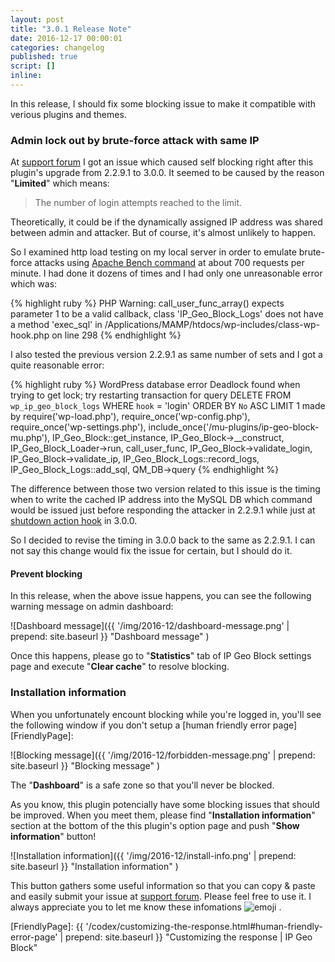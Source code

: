 ```yaml
---
layout: post
title: "3.0.1 Release Note"
date: 2016-12-17 00:00:01
categories: changelog
published: true
script: []
inline:
---
```


In this release, I should fix some blocking issue to make it compatible with 
verious plugins and themes.

<!--more-->

### Admin lock out by brute-force attack with same IP ###

At [support forum][IssueLockOut] I got an issue which caused self blocking 
right after this plugin's upgrade from 2.2.9.1 to 3.0.0. It seemed to be 
caused by the reason "**Limited**" which means:

> The number of login attempts reached to the limit.

Theoretically, it could be if the dynamically assigned IP address was shared 
between admin and attacker. But of course, it's almost unlikely to happen.

So I examined http load testing on my local server in order to emulate 
brute-force attacks using [Apache Bench command][ApacheBench] at about 700 
requests per minute. I had done it dozens of times and I had only one 
unreasonable error which was:

{% highlight ruby %}
PHP Warning: call_user_func_array() expects parameter 1 to be a valid callback, class 'IP_Geo_Block_Logs' does not have a method 'exec_sql' in /Applications/MAMP/htdocs/wp-includes/class-wp-hook.php on line 298
{% endhighlight %}

I also tested the previous version 2.2.9.1 as same number of sets and I got 
a quite reasonable error:

{% highlight ruby %}
WordPress database error Deadlock found when trying to get lock; try restarting transaction for query DELETE FROM `wp_ip_geo_block_logs` WHERE `hook` = 'login' ORDER BY `No` ASC LIMIT 1 made by require('wp-load.php'), require_once('wp-config.php'), require_once('wp-settings.php'), include_once('/mu-plugins/ip-geo-block-mu.php'), IP_Geo_Block::get_instance, IP_Geo_Block->__construct, IP_Geo_Block_Loader->run, call_user_func, IP_Geo_Block->validate_login, IP_Geo_Block->validate_ip, IP_Geo_Block_Logs::record_logs, IP_Geo_Block_Logs::add_sql, QM_DB->query
{% endhighlight %}

The difference between those two version related to this issue is the timing 
when to write the cached IP address into the MySQL DB which command would be 
issued just before responding the attacker in 2.2.9.1 while just at [shutdown 
action hook][ShutdownHook] in 3.0.0.

So I decided to revise the timing in 3.0.0 back to the same as 2.2.9.1. I can 
not say this change would fix the issue for certain, but I should do it.

#### Prevent blocking ####

In this release, when the above issue happens, you can see the following 
warning message on admin dashboard:

![Dashboard message]({{ '/img/2016-12/dashboard-message.png' | prepend: site.baseurl }}
 "Dashboard message"
)

Once this happens, please go to "**Statistics**" tab of IP Geo Block settings 
page and execute "**Clear cache**" to resolve blocking.

### Installation information ###

When you unfortunately encount blocking while you're logged in, you'll see the 
following window if you don't setup a [human friendly error page][FriendlyPage]:

![Blocking message]({{ '/img/2016-12/forbidden-message.png' | prepend: site.baseurl }}
 "Blocking message"
)

The "**Dashboard**" is a safe zone so that you'll never be blocked.

As you know, this plugin potencially have some blocking issues that should 
be improved. When you meet them, please find "**Installation information**" 
section at the bottom of the this plugin's option page and push "**Show 
information**" button!

![Installation information]({{ '/img/2016-12/install-info.png' | prepend: site.baseurl }}
 "Installation information"
)

This button gathers some useful information so that you can copy &amp; paste 
and easily submit your issue at [support forum][SupportForum]. Please feel 
free to use it. I always appreciate you to let me know these infomations 
<span class="emoji">
![emoji](https://assets-cdn.github.com/images/icons/emoji/unicode/1f64f.png)
</span>.

[IP-Geo-Block]: https://wordpress.org/plugins/ip-geo-block/ "WordPress › IP Geo Block « WordPress Plugins"
[IssueLockOut]: https://wordpress.org/support/topic/had-to-disable-plugin-due-to-total-lock-out/ "Topic: Had to disable plugin due to total lock out &laquo; WordPress.org Forums"
[ApacheBench]:  http://httpd.apache.org/docs/2.4/programs/ab.html "ab - Apache HTTP server benchmarking tool - Apache HTTP Server Version 2.4"
[ShutdownHook]: https://codex.wordpress.org/Plugin_API/Action_Reference/shutdown "Plugin API/Action Reference/shutdown &laquo; WordPress Codex"
[SupportForum]: https://wordpress.org/support/plugin/ip-geo-block/ "View: Plugin Support &laquo; WordPress.org Forums"
[FriendlyPage]: {{ '/codex/customizing-the-response.html#human-friendly-error-page' | prepend: site.baseurl }} "Customizing the response | IP Geo Block"
